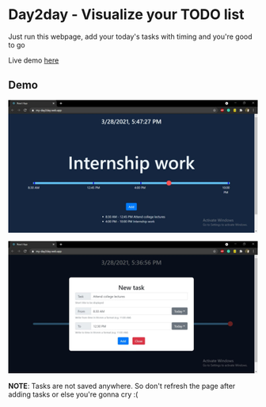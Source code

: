 # Day2day - Visualize your TODO list

Just run this webpage, add your today's tasks with timing and you're good to go

Live demo [here](https://my-day2day.web.app)

## Demo
![Home page](https://raw.githubusercontent.com/nmghelani/day2day/master/home.JPG)

![popup](https://raw.githubusercontent.com/nmghelani/day2day/master/Popup.JPG)

**NOTE**: Tasks are not saved anywhere. So don't refresh the page after adding tasks or else you're gonna cry :(
